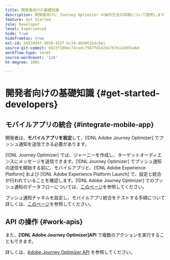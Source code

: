 ```yaml
---
title: 開発者向けの基礎知識
description: 開発者向けに Journey Optimizer の操作方法の詳細について説明します
feature: Get Started
role: Developer
level: Experienced
hide: true
hidefromtoc: true
exl-id: 5053dd4f-d050-415f-bc74-d6d061bdcbe1
source-git-commit: 6023f1004c74cedc7567fd142be767b12d85ba6d
workflow-type: tm+mt
source-wordcount: '124'
ht-degree: 100%

---
```


# 開発者向けの基礎知識 {#get-started-developers}

## モバイルアプリの統合 {#integrate-mobile-app}

開発者は、**モバイルアプリを設定**&#x200B;して、[!DNL Adobe Journey Optimizer] でプッシュ通知を送信できる必要があります。

[!DNL Journey Optimizer] では、ジャーニーを作成し、ターゲットオーディエンスにメッセージを送信できます。[!DNL Journey Optimizer] でプッシュ通知の送信を開始する前に、モバイルアプリと、[!DNL Adobe Experience Platform] および [!DNL Adobe Experience Platform Launch] で、設定と統合が行われていることを確認します。[!DNL Adobe Journey Optimizer] でのプッシュ通知のデータフローについては、[このページ](../../push/push-gs.md)を参照してください。

プッシュ通知チャネルを設定し、モバイルアプリ統合をテストする手順について詳しくは、[このページ](../../push/push-configuration.md)を参照してください。

## API の操作 {#work-apis}

また、**[!DNL Adobe Journey Optimizer]API** で複数のアクションを実行することもできます。

詳しくは、[Adobe Journey Optimizer API](../../configuration/ajo-apis.md) を参照してください。